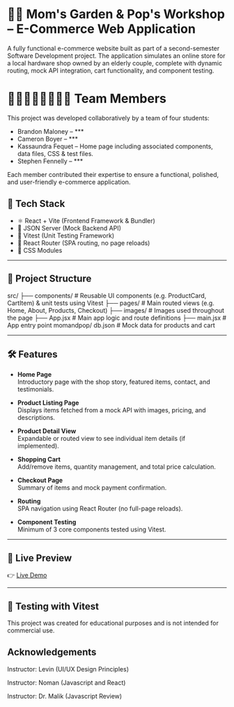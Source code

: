 #  👵👴 Mom's Garden & Pop's Workshop – E-Commerce Web Application
 
A fully functional e-commerce website built as part of a second-semester Software Development project. The application simulates an online store for a local hardware shop owned by an elderly couple, complete with dynamic routing, mock API integration, cart functionality, and component testing.

#  🧑‍💻🧑‍💻👩‍💻🧑‍💻 Team Members

This project was developed collaboratively by a team of four students:
- Brandon Maloney – ***
- Cameron Boyer – ***
- Kassaundra Fequet – Home page including associated components, data files, CSS & test files.
- Stephen Fennelly – ***

Each member contributed their expertise to ensure a functional, polished, and user-friendly e-commerce application.
## 🚀 Tech Stack
 
- ⚛️ React + Vite (Frontend Framework & Bundler)
- 📄 JSON Server (Mock Backend API)
- 🧪 Vitest (Unit Testing Framework)
- 🔁 React Router (SPA routing, no page reloads)
- 🎨 CSS Modules
 
---
 
## 📁 Project Structure
 
src/
├── components/     # Reusable UI components (e.g. ProductCard, CartItem) & unit tests using Vitest
├── pages/          # Main routed views (e.g. Home, About, Products, Checkout)
├── images/         # Images used throughout the page
├── App.jsx         # Main app logic and route definitions
├── main.jsx        # App entry point
momandpop/
db.json             # Mock data for products and cart
 
---
 
## 🛠 Features

-  **Home Page**  
  Introductory page with the shop story, featured items, contact, and testimonials.
 
-  **Product Listing Page**  
  Displays items fetched from a mock API with images, pricing, and descriptions.
 
-  **Product Detail View**  
  Expandable or routed view to see individual item details (if implemented).
 
-  **Shopping Cart**  
  Add/remove items, quantity management, and total price calculation.
 
-  **Checkout Page**  
  Summary of items and mock payment confirmation.
 
-  **Routing**  
  SPA navigation using React Router (no full-page reloads).
 
-  **Component Testing**  
  Minimum of 3 core components tested using Vitest.
 
---
 
## 🔗 Live Preview
 
👉 [Live Demo](https://www.figma.com/proto/hlGbBnLK6zS4mjWAkJhth4/Final-Sprint-Mom-s-Garden---Pop-s-Workshop?node-id=0-1&t=jAjIqvTBBeKKMgRB-1)
 
---
 
## 🧪 Testing with Vitest
 <!--
 
 ```bash
Run all tests
npm run test  
 
-->
 
This project was created for educational purposes and is not intended for commercial use.
 
## Acknowledgements
 
Instructor: Levin (UI/UX Design Principles)
 
Instructor: Noman (Javascript and React)
 
Instructor: Dr. Malik (Javascript Review)


